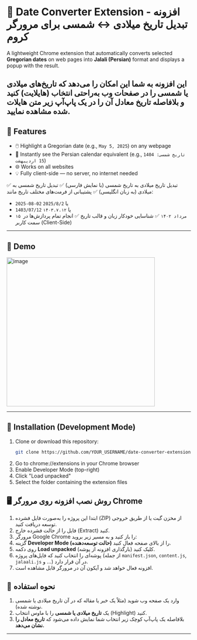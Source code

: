 # 📆 Date Converter Extension - افزونه تبدیل تاریخ میلادی ↔ شمسی برای مرورگر کروم


A lightweight Chrome extension that automatically converts selected **Gregorian dates** on web pages into **Jalali (Persian)** format and displays a popup with the result.

این افزونه به شما این امکان را می‌دهد که تاریخ‌های میلادی یا شمسی را در صفحات وب به‌راحتی انتخاب (هایلایت) کنید و بلافاصله تاریخ معادل آن را در یک پاپ‌آپ زیر متن هایلات شده مشاهده نمایید.
---

## 🚀 Features

- 🖱️ Highlight a Gregorian date (e.g., `May 5, 2025`) on any webpage
- 📌 Instantly see the Persian calendar equivalent (e.g., `1404 تاریخ شمسی: 15 اردیبهشت`)
- 🌐 Works on all websites
- 💡 Fully client-side — no server, no internet needed

✅ تبدیل تاریخ میلادی به تاریخ شمسی (با نمایش فارسی)
✅ تبدیل تاریخ شمسی به میلادی (به زبان انگلیسی)
✅ پشتیبانی از فرمت‌های مختلف تاریخ مانند:
- `2025-08-02` یا `2025/8/2`
- `1403/07/12` یا `۱۴۰۳.۷.۱۲`
- `۱۵ مرداد ۱۴۰۲`
✅ شناسایی خودکار زبان و قالب تاریخ
✅ انجام تمام پردازش‌ها در سمت کاربر (Client-Side)

---

## 📸 Demo

<img width="405" height="407" alt="image" src="https://github.com/user-attachments/assets/a8081d3e-6d21-47f3-b032-9e8208f45b83" />


---

## 🧩 Installation (Development Mode)

1. Clone or download this repository:
   ```bash
   git clone https://github.com/YOUR_USERNAME/date-converter-extension.git

2. Go to chrome://extensions in your Chrome browser
3. Enable Developer Mode (top-right)
4. Click "Load unpacked"
5. Select the folder containing the extension files
 




## 🖥 روش نصب افزونه روی مرورگر Chrome

1. ابتدا این پروژه را به‌صورت فایل فشرده (ZIP) از مخزن گیت یا از طریق خروجی توسعه دریافت کنید.
2. فایل را از حالت فشرده خارج (Extract) کنید.
3. مرورگر Google Chrome را باز کنید و به مسیر زیر بروید:
4. گزینه **Developer Mode (حالت توسعه‌دهنده)** را از بالای صفحه فعال کنید.
5. روی دکمه **Load unpacked** (بارگذاری افزونه از پوشه) کلیک کنید.
6. پوشه‌ای را انتخاب کنید که فایل‌های پروژه (از جمله `manifest.json`, `content.js`, `jalaali.js` و ...) در آن قرار دارد.
7. افزونه فعال خواهد شد و آیکون آن در مرورگر قابل مشاهده است.


## 🧪 نحوه استفاده
1. وارد یک صفحه وب شوید (مثلاً یک خبر یا مقاله که در آن تاریخ میلادی یا شمسی نوشته شده).
2. یک **تاریخ میلادی یا شمسی** را با ماوس انتخاب (Highlight) کنید.
3. بلافاصله یک پاپ‌آپ کوچک زیر انتخاب شما نمایش داده می‌شود که **تاریخ معادل را نشان می‌دهد.**

---

